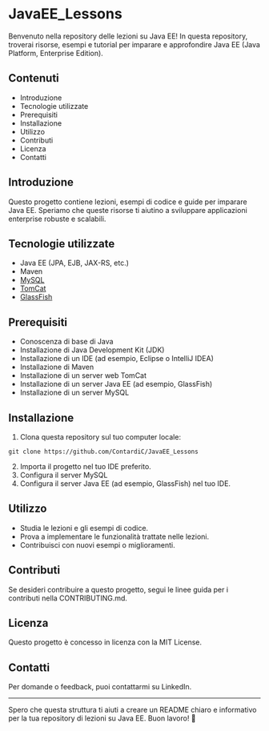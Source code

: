 # JavaEE_Lessons

Benvenuto nella repository delle lezioni su Java EE! In questa repository, troverai risorse, esempi e tutorial per imparare e approfondire Java EE (Java Platform, Enterprise Edition).

## Contenuti

- Introduzione
- Tecnologie utilizzate
- Prerequisiti
- Installazione
- Utilizzo
- Contributi
- Licenza
- Contatti

## Introduzione

Questo progetto contiene lezioni, esempi di codice e guide per imparare Java EE. Speriamo che queste risorse ti aiutino a sviluppare applicazioni enterprise robuste e scalabili.

## Tecnologie utilizzate

- Java EE (JPA, EJB, JAX-RS, etc.)
- Maven
- [MySQL](https://dev.mysql.com/downloads/mysql/)
- [TomCat](https://tomcat.apache.org/) 
- [GlassFish](https://javaee.github.io/glassfish/download) 

## Prerequisiti

- Conoscenza di base di Java
- Installazione di Java Development Kit (JDK)
- Installazione di un IDE (ad esempio, Eclipse o IntelliJ IDEA)
- Installazione di Maven
- Installazione di un server web TomCat
- Installazione di un server Java EE (ad esempio, GlassFish)
- Installazione di un server MySQL

## Installazione

1. Clona questa repository sul tuo computer locale:
   
`git clone https://github.com/ContardiC/JavaEE_Lessons`
   
2. Importa il progetto nel tuo IDE preferito.
3. Configura il server MySQL
4. Configura il server Java EE (ad esempio, GlassFish) nel tuo IDE.

## Utilizzo

- Studia le lezioni e gli esempi di codice.
- Prova a implementare le funzionalità trattate nelle lezioni.
- Contribuisci con nuovi esempi o miglioramenti.

## Contributi

Se desideri contribuire a questo progetto, segui le linee guida per i contributi nella CONTRIBUTING.md.

## Licenza

Questo progetto è concesso in licenza con la MIT License.

## Contatti

Per domande o feedback, puoi contattarmi su LinkedIn.

---

Spero che questa struttura ti aiuti a creare un README chiaro e informativo per la tua repository di lezioni su Java EE. Buon lavoro! 🚀

